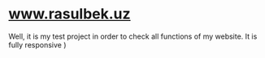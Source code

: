 # www.rasulbek.uz
Well, it is my test project in order to check all functions of my website. It is fully responsive )
